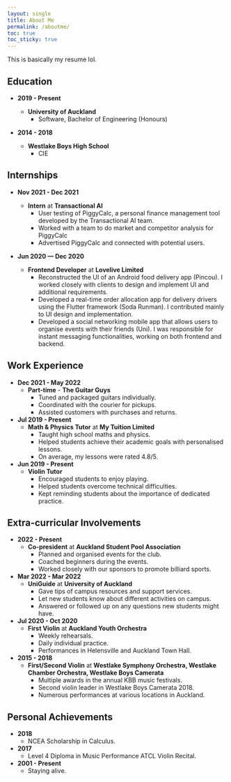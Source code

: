 ```yaml
---
layout: single
title: About Me
permalink: /aboutme/
toc: true
toc_sticky: true
---
```


This is basically my resume lol.

## Education

- **2019 - Present**

  - **University of Auckland**
    - Software, Bachelor of Engineering (Honours)

- **2014 - 2018**
  - **Westlake Boys High School**
    - CIE

## Internships

- **Nov 2021 - Dec 2021**

  - **Intern** at **Transactional AI**
    - User testing of PiggyCalc, a personal finance management tool developed by the Transactional AI team.
    - Worked with a team to do market and competitor analysis for PiggyCalc
    - Advertised PiggyCalc and connected with potential users.

- **Jun 2020 — Dec 2020**
  - **Frontend Developer** at **Lovelive Limited**
    - Reconstructed the UI of an Android food delivery app (Pincou). I worked closely with clients to design and implement UI and additional requirements.
    - Developed a real-time order allocation app for delivery drivers using the Flutter framework (Soda Runman). I contributed mainly to UI design and implementation.
    - Developed a social networking mobile app that allows users to organise events with their friends (Uni). I was responsible for instant messaging functionalities, working on both frontend and backend.

## Work Experience

- **Dec 2021 - May 2022**
  - **Part-time** - **The Guitar Guys**
    - Tuned and packaged guitars individually.
    - Coordinated with the courier for pickups.
    - Assisted customers with purchases and returns.
- **Jul 2019 - Present**
  - **Math & Physics Tutor** at **My Tuition Limited**
    - Taught high school maths and physics.
    - Helped students achieve their academic goals with personalised lessons.
    - On average, my lessons were rated 4.8/5.
- **Jun 2019 - Present**
  - **Violin Tutor**
    - Encouraged students to enjoy playing.
    - Helped students overcome technical difficulties.
    - Kept reminding students about the importance of dedicated practice.

## Extra-curricular Involvements

- **2022 - Present**
  - **Co-president** at **Auckland Student Pool Association**
    - Planned and organised events for the club.
    - Coached beginners during the events. 
    - Worked closely with our sponsors to promote billiard sports.
- **Mar 2022 - Mar 2022**
  - **UniGuide** at **University of Auckland**
    - Gave tips of campus resources and support services.
    - Let new students know about different activities on campus. 
    - Answered or followed up on any questions new students might have.
- **Jul 2020 - Oct 2020** 
  - **First Violin** at **Auckland Youth Orchestra**
    - Weekly rehearsals. 
    - Daily individual practice. 
    - Performances in Helensville and Auckland Town Hall.
- **2015 - 2018**
  - **First/Second Violin** at **Westlake Symphony Orchestra, Westlake Chamber Orchestra, Westlake Boys Camerata**
    - Multiple awards in the annual KBB music festivals.
    - Second violin leader in Westlake Boys Camerata 2018.
    - Numerous performances at various locations in Auckland.

## Personal Achievements

- **2018**
  - NCEA Scholarship in Calculus.
- **2017**
  - Level 4 Diploma in Music Performance ATCL Violin Recital.
- **2001 - Present**
  - Staying alive.